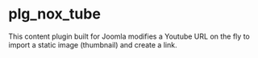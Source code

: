 # plg_nox_tube
This content plugin built for Joomla modifies a Youtube URL on the fly to import a static image (thumbnail) and create a link.
